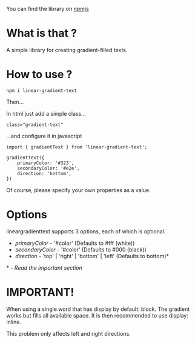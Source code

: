 You can find the library on [npmjs](https://www.npmjs.com/package/linear-gradient-text)

# What is that ?

A simple library for creating gradient-filled texts.

# How to use ?

` npm i linear-gradient-text `

Then...

In html just add a simple class...
```
class="gradient-text"
```

...and configure it in javascript
```
import { gradientText } from 'linear-gradient-text';

gradientText({
	primaryColor: '#323',
	secondaryColor: '#e2e',
	direction: 'bottom',
})
```

Of course, please specify your own properties as a value.

# Options

lineargradienttext supports 3 options, each of which is optional.

* *primaryColor* - '#color' (Defaults to #fff (white))
* *secondaryColor* - '#color' (Defaults to #000 (black))
* *direction* - 'top' | 'right' | 'bottom' | 'left' (Defaults to bottom)*

\* - *Read the important section*

# IMPORTANT!

When using a single word that has display by default: block. The gradient works but fills all available space. It is then recommended to use display: inline.

This problem only affects left and right directions.